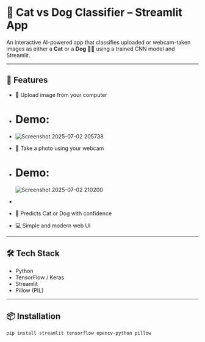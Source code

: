 # 🐾 Cat vs Dog Classifier – Streamlit App

An interactive AI-powered app that classifies uploaded or webcam-taken images as either a **Cat** or a **Dog** 🐶🐱 using a trained CNN model and Streamlit.

---

## 🚀 Features

- 📁 Upload image from your computer
- # Demo:
- ![Screenshot 2025-07-02 205738](https://github.com/user-attachments/assets/e617a87d-c3c7-40af-b1a1-db9bdb77d0c6)

- 📸 Take a photo using your webcam
- # Demo:
  ![Screenshot 2025-07-02 210200](https://github.com/user-attachments/assets/93e09a00-0e7f-4dee-a787-d77dcea2a2f5)
- 
- 🧠 Predicts Cat
 or Dog with confidence
- 💻 Simple and modern web UI

---

## 🛠️ Tech Stack

- Python
- TensorFlow / Keras
- Streamlit
- Pillow (PIL)

---

## 📦 Installation

```bash
pip install streamlit tensorflow opencv-python pillow
